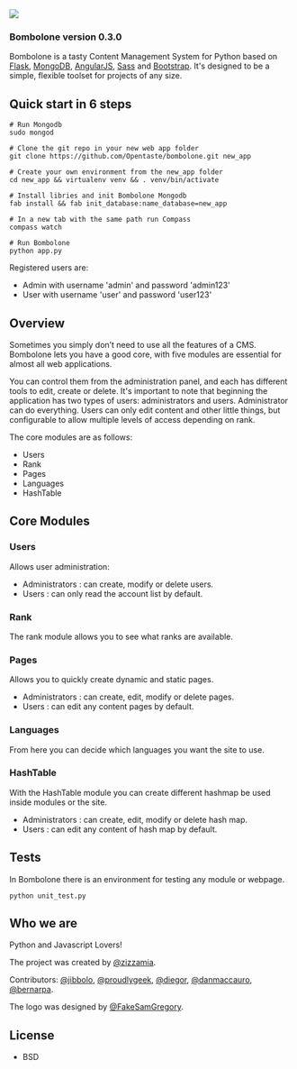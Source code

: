 <img src="http://zizzamia.com/img/bombolone_logo.png"/>

### Bombolone version 0.3.0 ###

Bombolone is a tasty Content Management System for Python based on [Flask](http://flask.pocoo.org/), [MongoDB](http://www.mongodb.org/), [AngularJS](http://angularjs.org), [Sass](http://sass-lang.com) and [Bootstrap](http://getbootstrap.com/). 
It's designed to be a simple, flexible toolset for projects of any size.



## Quick start in 6 steps

```shell
# Run Mongodb
sudo mongod

# Clone the git repo in your new web app folder
git clone https://github.com/Opentaste/bombolone.git new_app

# Create your own environment from the new_app folder
cd new_app && virtualenv venv && . venv/bin/activate

# Install libries and init Bombolone Mongodb
fab install && fab init_database:name_database=new_app

# In a new tab with the same path run Compass
compass watch

# Run Bombolone 
python app.py
```

Registered users are:
* Admin with username 'admin' and password 'admin123'
* User with username 'user' and password 'user123'


## Overview

Sometimes you simply don’t need to use all the features of a CMS. 
Bombolone lets you have a good core, with five modules are essential 
for almost all web applications.

You can control them from the administration panel, and each has 
different tools to edit, create or delete.
It's important to note that beginning the application has two types 
of users: administrators and users. Administrator can do everything. 
Users can only edit content and other little things,
but configurable to allow multiple levels of access depending on rank.

The core modules are as follows:
* Users
* Rank
* Pages
* Languages
* HashTable


## Core Modules

### Users ###
Allows user administration: 
* Administrators : can create, modify or delete users.
* Users : can only read the account list by default.

### Rank ###
The rank module allows you to see what ranks are available.

### Pages ###
Allows you to quickly create dynamic and static pages.
* Administrators : can create, edit, modify or delete pages.
* Users : can edit any content pages by default.

### Languages ###
From here you can decide which languages you want the site to use.

### HashTable ###
With the HashTable module you can create different hashmap be used inside modules or the site.
* Administrators : can create, edit, modify or delete hash map.
* Users : can edit any content of hash map by default.


## Tests
In Bombolone there is an environment for testing any module or webpage.

```
python unit_test.py 
```

## Who we are

Python and Javascript Lovers!

The project was created by [@zizzamia](https://twitter.com/Zizzamia). 

Contributors: [@jibbolo](https://twitter.com/jibbolo), [@proudlygeek](https://twitter.com/proudlygeek), [@diegor](https://twitter.com/diegor), [@danmaccauro](https://twitter.com/danmaccauro), [@bernarpa](https://twitter.com/bernarpa).

The logo was designed by [@FakeSamGregory](https://twitter.com/FakeSamGregory).


## License

* BSD
